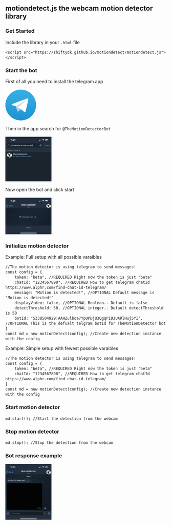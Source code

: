 ## motiondetect.js the webcam motion detector library
### Get Started
Include the library in your `.html` file
```JS
<script src="https://zhiftydk.github.io/motiondetect/motiondetect.js"></script>
```

### Start the bot
First of all you need to install the telegram app
<br>
<br>
<a href="https://telegram.org/"><img src="images/telegram.webp" style="width:10vw;"></a>

Then in the app search for `@TheMotionDetectorBot`
<br>
<br>
<img src="images/search.JPG" style="width:15vw;">

Now open the bot and click start
<br>
<br>
<img src="images/start.PNG" style="width:15vw;">

### Initialize motion detector
Example: Full setup with all possible varaibles
```JS
//The motion detector is using telegram to send messages!
const config = {
    token: "beta", //REQUIRED Right now the token is just "beta"
    chatId: "1234567890", //REQUIRED How to get telegram chatId https://www.alphr.com/find-chat-id-telegram/
    message: "Motion is detected!", //OPTIONAL Default message is "Motion is detected!"
    displayVideo: false, //OPTIONAL Boolean.. Default is false
    detectThreshold: 50, //OPTIONAL integer.. Default detectThreshold is 50
    botId: "5338504929:AAHZulboa7YpUPDjU3QgqPI9JUARlHuj5YI", //OPTIONAL This is the defualt telgram botId for TheMotionDetector bot
}
const md = new motionDetect(config); //Create new detection instance with the config
```

Example: Simple setup with fewest possible varaibles
```JS
//The motion detector is using telegram to send messages!
const config = {
    token: "beta", //REQUIRED Right now the token is just "beta"
    chatId: "1234567890", //REQUIRED How to get telegram chatId https://www.alphr.com/find-chat-id-telegram/
}
const md = new motionDetect(config); //Create new detection instance with the config
```

### Start motion detector
```JS
md.start(); //Start the detection from the webcam
```

### Stop motion detector
```JS
md.stop(); //Stop the detection from the webcam
```

### Bot response example
<img src="images/response.PNG" style="width:15vw;">
